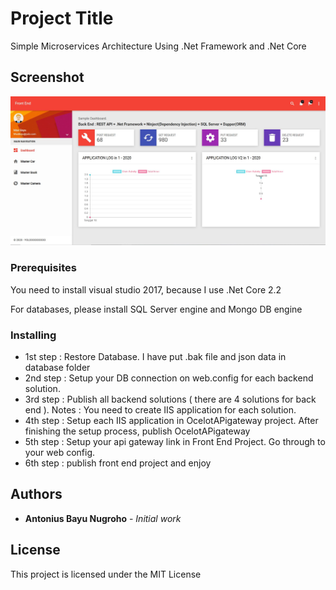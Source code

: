 # Project Title

Simple Microservices Architecture Using .Net Framework and .Net Core

## Screenshot

![](Capture.JPG)

### Prerequisites

You need to install visual studio 2017, because I use .Net Core 2.2

For databases, please install SQL Server engine and Mongo DB engine

### Installing

* 1st step : Restore Database. I have put .bak file and json data in database folder
* 2nd step : Setup your DB connection on web.config for each backend solution.  
* 3rd step : Publish all backend solutions ( there are 4 solutions for back end ). Notes : You need to create IIS application for each solution.
* 4th step : Setup each IIS application in OcelotAPigateway project. After finishing the setup process, publish OcelotAPigateway
* 5th step : Setup your api gateway link in Front End Project. Go through to your web config.
* 6th step : publish front end project and enjoy

## Authors

* **Antonius Bayu Nugroho** - *Initial work* 

## License

This project is licensed under the MIT License


